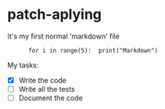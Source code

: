 # patch-aplying
It's my first normal 'markdown' file 
```
      for i in range(5):  print("Markdown")
```
My tasks:
- [X] Write the code
- [ ] Write all the tests
- [ ] Document the code
